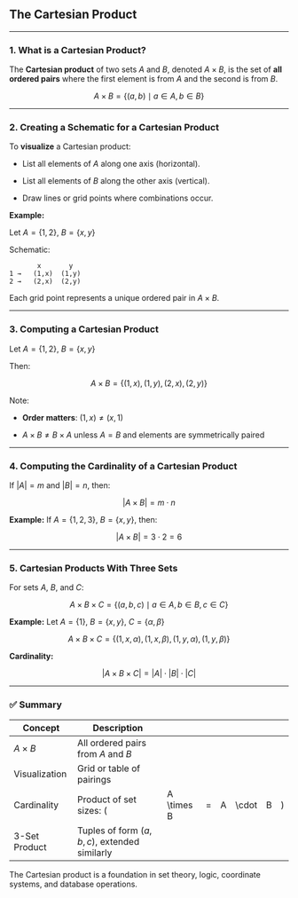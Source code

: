## **The Cartesian Product**

---

### **1. What is a Cartesian Product?**

The **Cartesian product** of two sets $`A`$ and $`B`$, denoted $`A \times B`$, is the set of **all ordered pairs** where 
the first element is from $`A`$ and the second is from $`B`$.

$$
A \times B = \{ (a, b) \mid a \in A,\, b \in B \}
$$

---

### **2. Creating a Schematic for a Cartesian Product**

To **visualize** a Cartesian product:

* List all elements of $`A`$ along one axis (horizontal).


* List all elements of $`B`$ along the other axis (vertical).


* Draw lines or grid points where combinations occur.

**Example:**

Let $`A = \{1, 2\}`$, $`B = \{x, y\}`$

Schematic:

```
       x       y
1 →   (1,x)  (1,y)  
2 →   (2,x)  (2,y)
```

Each grid point represents a unique ordered pair in $`A \times B`$.

---

### **3. Computing a Cartesian Product**

Let $`A = \{1, 2\}`$, $`B = \{x, y\}`$

Then:

$$
A \times B = \{ (1,x), (1,y), (2,x), (2,y) \}
$$

Note:

* **Order matters**: $`(1, x) \neq (x, 1)`$


* $`A \times B \neq B \times A`$ unless $`A = B`$ and elements are symmetrically paired

---

### **4. Computing the Cardinality of a Cartesian Product**

If $`|A| = m`$ and $`|B| = n`$, then:

$$
|A \times B| = m \cdot n
$$

**Example:**
If $`A = \{1, 2, 3\}`$, $`B = \{x, y\}`$, then:

$$
|A \times B| = 3 \cdot 2 = 6
$$

---

### **5. Cartesian Products With Three Sets**

For sets $A$, $B$, and $C$:

$$
A \times B \times C = \{ (a, b, c) \mid a \in A,\, b \in B,\, c \in C \}
$$

**Example:**
Let $`A = \{1\}`$, $`B = \{x, y\}`$, $`C = \{α, β\}`$

$$
A \times B \times C = \{ (1, x, α), (1, x, β), (1, y, α), (1, y, β) \}
$$

**Cardinality:**

$$
|A \times B \times C| = |A| \cdot |B| \cdot |C|
$$

---

### ✅ **Summary**

| Concept       | Description                                    |            |   |   |       |   |   |
| ------------- | ---------------------------------------------- | ---------- | - | - | ----- | - | - |
| $`A \times B`$  | All ordered pairs from $`A`$ and $`B`$             |            |   |   |       |   |   |
| Visualization | Grid or table of pairings                      |            |   |   |       |   |   |
| Cardinality   | Product of set sizes: (                        | A \times B | = | A | \cdot | B | ) |
| 3-Set Product | Tuples of form $`(a, b, c)`$, extended similarly |            |   |   |       |   |   |

The Cartesian product is a foundation in set theory, logic, coordinate systems, and database operations.
